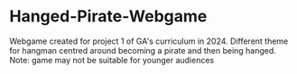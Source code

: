# Hanged-Pirate-Webgame
Webgame created for project 1 of GA's curriculum in 2024. Different theme for hangman centred around becoming a pirate and then being hanged. Note: game may not be suitable for younger audiences
